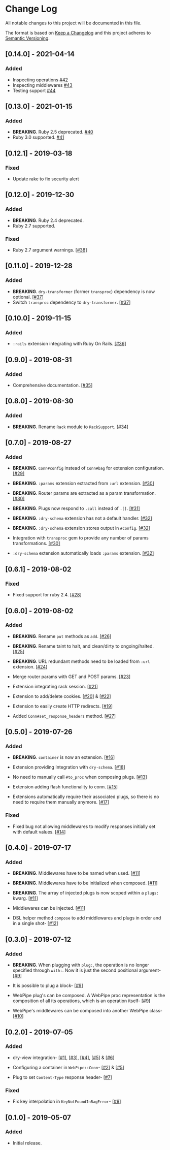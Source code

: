 # Change Log
All notable changes to this project will be documented in this file.

The format is based on [Keep a Changelog](http://keepachangelog.com/)
and this project adheres to [Semantic Versioning](http://semver.org/).

## [0.14.0] - 2021-04-14
### Added
- Inspecting operations
  [#42](https://github.com/waiting-for-dev/web_pipe/pull/42)
- Inspecting middlewares
  [#43](https://github.com/waiting-for-dev/web_pipe/pull/43)
- Testing support
  [#44](https://github.com/waiting-for-dev/web_pipe/pull/44)

## [0.13.0] - 2021-01-15
### Added
- **BREAKING**. Ruby 2.5 deprecated.
  [#40](https://github.com/waiting-for-dev/web_pipe/pull/40)
-  Ruby 3.0 supported.
  [#41](https://github.com/waiting-for-dev/web_pipe/pull/41)

## [0.12.1] - 2019-03-18
### Fixed
- Update rake to fix security alert

## [0.12.0] - 2019-12-30
### Added
- **BREAKING**. Ruby 2.4 deprecated.
-  Ruby 2.7 supported.

### Fixed
- Ruby 2.7 argument warnings.
  [[#38]](https://github.com/waiting-for-dev/web_pipe/pull/38)

## [0.11.0] - 2019-12-28
### Added
- **BREAKING**. `dry-transformer` (former `transproc`) dependency is now
  optional.
  [[#37]](https://github.com/waiting-for-dev/web_pipe/pull/37)
- Switch `transproc` dependency to `dry-transformer`.
  [[#37]](https://github.com/waiting-for-dev/web_pipe/pull/37)

## [0.10.0] - 2019-11-15
### Added
- `:rails` extension integrating with Ruby On Rails.
  [[#36]](https://github.com/waiting-for-dev/web_pipe/pull/36)

## [0.9.0] - 2019-08-31
### Added
- Comprehensive documentation.
  [[#35]](https://github.com/waiting-for-dev/web_pipe/pull/35)

## [0.8.0] - 2019-08-30
### Added
- **BREAKING**. Rename `Rack` module to `RackSupport`.
  [[#34]](https://github.com/waiting-for-dev/web_pipe/pull/34)

## [0.7.0] - 2019-08-27
### Added
- **BREAKING**. `Conn#config` instead of `Conn#bag` for extension configuration.
  [[#29]](https://github.com/waiting-for-dev/web_pipe/pull/29)
  
- **BREAKING**. `:params` extension extracted from `:url` extension.
  [[#30]](https://github.com/waiting-for-dev/web_pipe/pull/30)
  
- **BREAKING**. Router params are extracted as a param transformation.
  [[#30]](https://github.com/waiting-for-dev/web_pipe/pull/30)
  
- **BREAKING**. Plugs now respond to `.call` instead of `.[]`.
  [[#31]](https://github.com/waiting-for-dev/web_pipe/pull/31)
  
- **BREAKING**. `:dry-schema` extension has not a default handler.
  [[#32]](https://github.com/waiting-for-dev/web_pipe/pull/32)
  
- **BREAKING**. `:dry-schema` extension stores output in `#config`.
  [[#32]](https://github.com/waiting-for-dev/web_pipe/pull/32)
  
- Integration with `transproc` gem to provide any number of params
  transformations.
  [[#30]](https://github.com/waiting-for-dev/web_pipe/pull/30)
  
- `:dry-schema` extension automatically loads `:params` extension.
  [[#32]](https://github.com/waiting-for-dev/web_pipe/pull/32)

## [0.6.1] - 2019-08-02
### Fixed
- Fixed support for ruby 2.4.
  [[#28]](https://github.com/waiting-for-dev/web_pipe/pull/28)

## [0.6.0] - 2019-08-02
### Added
- **BREAKING**. Rename `put` methods as `add`.
  [[#26]](https://github.com/waiting-for-dev/web_pipe/pull/26)

- **BREAKING**. Rename taint to halt, and clean/dirty to ongoing/halted.
  [[#25](https://github.com/waiting-for-dev/web_pipe/pull/25)]

- **BREAKING**. URL redundant methods need to be loaded from `:url` extension.
  [[#24](https://github.com/waiting-for-dev/web_pipe/pull/24)]

- Merge router params with GET and POST params.
  [[#23](https://github.com/waiting-for-dev/web_pipe/pull/23)]

- Extension integrating rack session.
  [[#21](https://github.com/waiting-for-dev/web_pipe/pull/21)]

- Extension to add/delete cookies.
  [[#20](https://github.com/waiting-for-dev/web_pipe/pull/20)] &
  [[#22](https://github.com/waiting-for-dev/web_pipe/pull/22)]

- Extension to easily create HTTP redirects.
  [[#19](https://github.com/waiting-for-dev/web_pipe/pull/19)]

- Added `Conn#set_response_headers` method.
  [[#27](https://github.com/waiting-for-dev/web_pipe/pull/27)]


## [0.5.0] - 2019-07-26
### Added
- **BREAKING**. `container` is now an extension.
  [[#16](https://github.com/waiting-for-dev/web_pipe/pull/16)]

- Extension providing Integration with `dry-schema`.
  [[#18](https://github.com/waiting-for-dev/web_pipe/pull/18)]

- No need to manually call `#to_proc` when composing plugs.
  [[#13](https://github.com/waiting-for-dev/web_pipe/pull/13)]

- Extension adding flash functionality to conn.
  [[#15](https://github.com/waiting-for-dev/web_pipe/pull/15)]

- Extensions automatically require their associated plugs, so there is no need
  to require them manually anymore.
  [[#17](https://github.com/waiting-for-dev/web_pipe/pull/17)]

### Fixed
- Fixed bug not allowing middlewares to modify responses initially set with
  default values.
  [[#14](https://github.com/waiting-for-dev/web_pipe/pull/14)]


## [0.4.0] - 2019-07-17
### Added
- **BREAKING**. Middlewares have to be named when used.
  [[#11](https://github.com/waiting-for-dev/web_pipe/pull/11)]

- **BREAKING**. Middlewares have to be initialized when composed.
  [[#11](https://github.com/waiting-for-dev/web_pipe/pull/11)]

- **BREAKING**. The array of injected plugs is now scoped within a `plugs:`
  kwarg.
  [[#11](https://github.com/waiting-for-dev/web_pipe/pull/11)]

- Middlewares can be injected.
  [[#11](https://github.com/waiting-for-dev/web_pipe/pull/11)]

- DSL helper method `compose` to add middlewares and plugs in order and in a
  single shot-
  [[#12](https://github.com/waiting-for-dev/web_pipe/pull/11)]


## [0.3.0] - 2019-07-12
### Added
- **BREAKING**. When plugging with `plug:`, the operation is no longer
  specified through `with:`. Now it is just the second positional argument-
  [[#9](https://github.com/waiting-for-dev/web_pipe/pull/9)]

- It is possible to plug a block-
  [[#9](https://github.com/waiting-for-dev/web_pipe/pull/9)]

- WebPipe plug's can be composed. A WebPipe proc representation is the
  composition of all its operations, which is an operation itself-
  [[#9](https://github.com/waiting-for-dev/web_pipe/pull/9)]

- WebPipe's middlewares can be composed into another WebPipe class-
  [[#10](https://github.com/waiting-for-dev/web_pipe/pull/10)]


## [0.2.0] - 2019-07-05
### Added
- dry-view integration-
  [[#1](https://github.com/waiting-for-dev/web_pipe/pull/1)],
  [[#3](https://github.com/waiting-for-dev/web_pipe/pull/3)],
  [[#4](https://github.com/waiting-for-dev/web_pipe/pull/4)],
  [[#5](https://github.com/waiting-for-dev/web_pipe/pull/5)] &
  [[#6](https://github.com/waiting-for-dev/web_pipe/pull/6)]

- Configuring a container in `WebPipe::Conn`-
  [[#2](https://github.com/waiting-for-dev/web_pipe/pull/2)] &
  [[#5](https://github.com/waiting-for-dev/web_pipe/pull/5)]

- Plug to set `Content-Type` response header-
  [[#7](https://github.com/waiting-for-dev/web_pipe/pull/7)]

### Fixed
- Fix key interpolation in `KeyNotFoundInBagError`-
  [[#8](https://github.com/waiting-for-dev/web_pipe/pull/8)]

## [0.1.0] - 2019-05-07
### Added
- Initial release.

